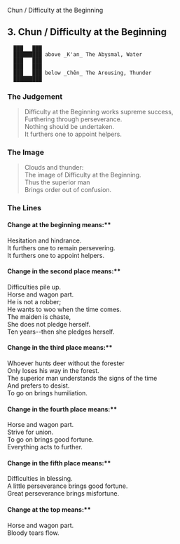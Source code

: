 Chun / Difficulty at the Beginning
## 3. Chun / Difficulty at the Beginning
      ███   ███
      █████████ above _K'an_ The Abysmal, Water  
      ███   ███
      ███   ███
      ███   ███ below _Chên_ The Arousing, Thunder  
      █████████
### The Judgement
> Difficulty at the Beginning works supreme success,  
 Furthering through perseverance.  
 Nothing should be undertaken.  
 It furthers one to appoint helpers.
### The Image
> Clouds and thunder:  
 The image of Difficulty at the Beginning.  
 Thus the superior man  
 Brings order out of confusion.
### The Lines

#### Change at the beginning means:**  
 Hesitation and hindrance.  
 It furthers one to remain persevering.  
 It furthers one to appoint helpers.
#### Change in the second place means:**  
 Difficulties pile up.  
 Horse and wagon part.  
 He is not a robber;  
 He wants to woo when the time comes.  
 The maiden is chaste,  
 She does not pledge herself.  
 Ten years--then she pledges herself.
#### Change in the third place means:**  
 Whoever hunts deer without the forester  
 Only loses his way in the forest.  
 The superior man understands the signs of the time  
 And prefers to desist.  
 To go on brings humiliation.
#### Change in the fourth place means:**  
 Horse and wagon part.  
 Strive for union.  
 To go on brings good fortune.  
 Everything acts to further.
#### Change in the fifth place means:**  
 Difficulties in blessing.  
 A little perseverance brings good fortune.  
 Great perseverance brings misfortune.
#### Change at the top means:**  
 Horse and wagon part.  
 Bloody tears flow.



